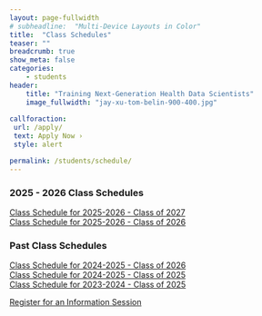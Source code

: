 ```yaml
---
layout: page-fullwidth
# subheadline:  "Multi-Device Layouts in Color"
title:  "Class Schedules"
teaser: ""
breadcrumb: true
show_meta: false
categories:
    - students
header:
    title: "Training Next-Generation Health Data Scientists"
    image_fullwidth: "jay-xu-tom-belin-900-400.jpg"
    
callforaction:
 url: /apply/
 text: Apply Now ›
 style: alert

permalink: /students/schedule/
---
```


### 2025 - 2026 Class Schedules
<a href="https://ucla-mdsh.github.io/docs/MDSH_CourseSchedule_2025_2026_YEAR 1.pdf">Class Schedule for 2025-2026 - Class of 2027 </a> <br>
<a href="https://ucla-mdsh.github.io/docs/MDSH_CourseSchedule_2025_2026_YEAR 2.pdf">Class Schedule for 2025-2026 - Class of 2026 </a>

### Past Class Schedules
<a href="https://ucla-mdsh.github.io/docs/MDSH_CourseSchedule_2024_2025_YEAR 1.pdf">Class Schedule for 2024-2025 - Class of 2026 </a> <br>
<a href="https://ucla-mdsh.github.io/docs/MDSH_CourseSchedule_2024_2025_YEAR 2.pdf">Class Schedule for 2024-2025 - Class of 2025 </a> <br>
<a href="https://ucla-mdsh.github.io/docs/MDSH_CourseSchedule_2023_2024_MPH-HP_v3.pdf">Class Schedule for 2023-2024 - Class of 2025 </a>

<div class="row t60 b60">
        <div class="small-12 text-center columns">
            <a class="button large radius info" href="https://ucla.zoom.us/meeting/register/wm_KBmloQRuGWZfXj8qIjQ">Register for an Information Session</a>
        </div><!-- /.small-12.columns -->
</div><!-- /.row -->
<!-- [Sign up for updates here.](https://uclahs.az1.qualtrics.com/jfe/form/SV_0xFyH6DBXYrRzgi) -->

